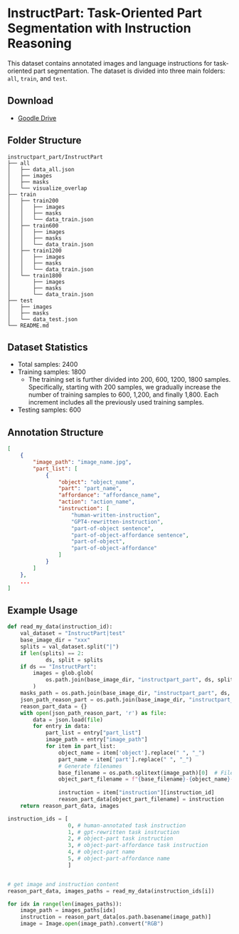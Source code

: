 # InstructPart: Task-Oriented Part Segmentation with Instruction Reasoning

This dataset contains annotated images and language instructions for task-oriented part segmentation. The dataset is divided into three main folders: `all`, `train`, and `test`.

## Download
- [Goodle Drive](https://drive.google.com/drive/folders/1b876tX1wdy-jbyLvGSmZkAS4U5DuXlST?usp=drive_link)

## Folder Structure

```plaintext
instructpart_part/InstructPart
├── all
│   ├── data_all.json
│   ├── images
│   ├── masks
│   └── visualize_overlap
├── train
│   ├── train200
│   │   ├── images
│   │   ├── masks
│   │   └── data_train.json
│   ├── train600
│   │   ├── images
│   │   ├── masks
│   │   └── data_train.json
│   ├── train1200
│   │   ├── images
│   │   ├── masks
│   │   └── data_train.json
│   └── train1800
│       ├── images
│       ├── masks
│       └── data_train.json
├── test
│   ├── images
│   ├── masks
│   └── data_test.json
└── README.md
```

## Dataset Statistics
- Total samples: 2400
- Training samples: 1800
    - The training set is further divided into 200, 600, 1200, 1800 samples. Specifically, starting with 200 samples, we gradually increase the number of training samples to 600, 1,200, and finally 1,800. Each increment includes all the previously used training samples.
- Testing samples: 600

## Annotation Structure
```json
[
    {
        "image_path": "image_name.jpg",
        "part_list": [
            {
                "object": "object_name",
                "part": "part_name",
                "affordance": "affordance_name",
                "action": "action_name",
                "instruction": [
                    "human-written-instruction",
                    "GPT4-rewritten-instruction",
                    "part-of-object sentence",
                    "part-of-object-affordance sentence",
                    "part-of-object",
                    "part-of-object-affordance"
                ]
            }
        ]
    },
    ...
]
```

## Example Usage
```python
def read_my_data(instruction_id):
    val_dataset = "InstructPart|test"
    base_image_dir = "xxx"
    splits = val_dataset.split("|")
    if len(splits) == 2:
            ds, split = splits
    if ds == "InstructPart":
        images = glob.glob(
            os.path.join(base_image_dir, "instructpart_part", ds, split, "images", "*.jpg")
        )
    masks_path = os.path.join(base_image_dir, "instructpart_part", ds, split, "masks")
    json_path_reason_part = os.path.join(base_image_dir, "instructpart_part", ds, split, "data_" + split +".json")
    reason_part_data = {}
    with open(json_path_reason_part, 'r') as file:
        data = json.load(file)
        for entry in data:
            part_list = entry["part_list"]
            image_path = entry["image_path"]
            for item in part_list:
                object_name = item['object'].replace(" ", "_")
                part_name = item['part'].replace(" ", "_")
                # Generate filenames
                base_filename = os.path.splitext(image_path)[0]  # Filename without extension
                object_part_filename = f"{base_filename}-{object_name}-{part_name}.jpg"
                
                instruction = item["instruction"][instruction_id]
                reason_part_data[object_part_filename] = instruction
    return reason_part_data, images

instruction_ids = [
                   0, # human-annotated task instruction
                   1, # gpt-rewritten task instruction
                   2, # object-part task instruction
                   3, # object-part-affordance task instruction
                   4, # object-part name
                   5, # object-part-affordance name
                   ]


# get image and instruction content
reason_part_data, images_paths = read_my_data(instruction_ids[i])

for idx in range(len(images_paths)):
    image_path = images_paths[idx]
    instruction = reason_part_data[os.path.basename(image_path)]
    image = Image.open(image_path).convert("RGB")
```

